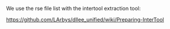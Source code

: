 We use the rse file list with the intertool extraction tool:

https://github.com/LArbys/dllee_unified/wiki/Preparing-InterTool
